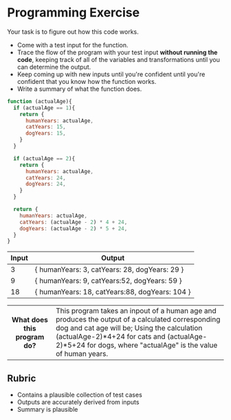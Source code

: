 # Programming Exercise

Your task is to figure out how this code works.

* Come with a test input for the function.
* Trace the flow of the program with your test input **without running the code**, keeping track of all of the variables and transformations until you can determine the output.
* Keep coming up with new inputs until you're confident until you're confident that you know how the function works.
* Write a summary of what the function does.

```js
function (actualAge){
  if (actualAge == 1){
    return {
      humanYears: actualAge,
      catYears: 15,
      dogYears: 15,
    }
  }

  if (actualAge == 2){
    return {
      humanYears: actualAge,
      catYears: 24,
      dogYears: 24,
    }
  }

  return {
    humanYears: actualAge,
    catYears: (actualAge - 2) * 4 + 24,
    dogYears: (actualAge - 2) * 5 + 24,
  }
}
```

| Input | Output |
| ----- | ------------------------------------------------ |
|   3   |  { humanYears: 3, catYears: 28, dogYears: 29 }  | 
|   9   |  { humanYears: 9, catYears:52, dogYears: 59 }   | 
|   18  |  { humanYears: 18, catYears:88, dogYears: 104 } | 

<table>
  <tr>
    <th>What does this program do?</th>
    <td> This program takes an inpout of a human age and produces the output of a calculated corresponding dog and cat age will be; Using the calculation (actualAge-2)*4+24 for cats and (actualAge-2)*5+24 for dogs, where "actualAge" is the value of human years.</td>
  </tr>
</table>

## Rubric

* Contains a plausible collection of test cases
* Outputs are accurately derived from inputs
* Summary is plausible

